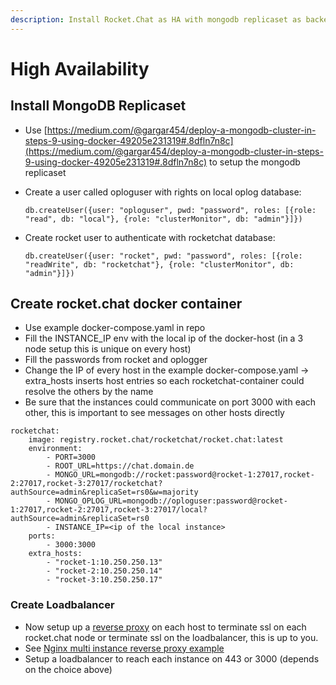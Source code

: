 ```yaml
---
description: Install Rocket.Chat as HA with mongodb replicaset as backend
---
```


# High Availability

## Install MongoDB Replicaset

* Use [https://medium.com/@gargar454/deploy-a-mongodb-cluster-in-steps-9-using-docker-49205e231319#.8dfln7n8c](https://medium.com/@gargar454/deploy-a-mongodb-cluster-in-steps-9-using-docker-49205e231319#.8dfln7n8c) to setup the mongodb replicaset
*   Create a user called oploguser with rights on local oplog database:

    `db.createUser({user: "oploguser", pwd: "password", roles: [{role: "read", db: "local"}, {role: "clusterMonitor", db: "admin"}]})`
*   Create rocket user to authenticate with rocketchat database:

    `db.createUser({user: "rocket", pwd: "password", roles: [{role: "readWrite", db: "rocketchat"}, {role: "clusterMonitor", db: "admin"}]})`

## Create rocket.chat docker container

* Use example docker-compose.yaml in repo
* Fill the INSTANCE\_IP env with the local ip of the docker-host (in a 3 node setup this is unique on every host)
* Fill the passwords from rocket and oplogger
* Change the IP of every host in the example docker-compose.yaml -> extra\_hosts inserts host entries so each rocketchat-container could resolve the others by the name
* Be sure that the instances could communicate on port 3000 with each other, this is important to see messages on other hosts directly

```
rocketchat:
    image: registry.rocket.chat/rocketchat/rocket.chat:latest
    environment:
        - PORT=3000
        - ROOT_URL=https://chat.domain.de
        - MONGO_URL=mongodb://rocket:password@rocket-1:27017,rocket-2:27017,rocket-3:27017/rocketchat?authSource=admin&replicaSet=rs0&w=majority
        - MONGO_OPLOG_URL=mongodb://oploguser:password@rocket-1:27017,rocket-2:27017,rocket-3:27017/local?authSource=admin&replicaSet=rs0
        - INSTANCE_IP=<ip of the local instance>
    ports:
        - 3000:3000
    extra_hosts:
        - "rocket-1:10.250.250.13"
        - "rocket-2:10.250.250.14"
        - "rocket-3:10.250.250.17"
```

### Create Loadbalancer

* Now setup up a [reverse proxy](../../../other-deployment-methods/manual-installation/extras/configuring-ssl-reverse-proxy.md) on each host to terminate ssl on each rocket.chat node or terminate ssl on the loadbalancer, this is up to you.
* See [Nginx multi instance reverse proxy example](https://docs.rocket.chat/installation/manual-installation/multiple-instances-to-improve-performance#update-your-nginx-proxy-config)
* Setup a loadbalancer to reach each instance on 443 or 3000 (depends on the choice above)
